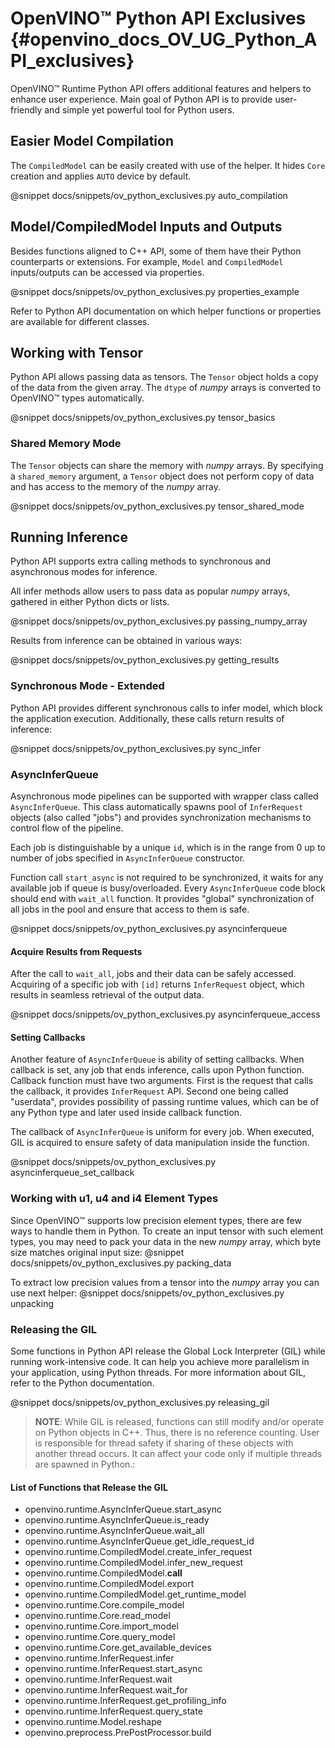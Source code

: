 # OpenVINO™ Python API Exclusives {#openvino_docs_OV_UG_Python_API_exclusives}

OpenVINO™ Runtime Python API offers additional features and helpers to enhance user experience. Main goal of Python API is to provide user-friendly and simple yet powerful tool for Python users.

## Easier Model Compilation 

The `CompiledModel` can be easily created with use of the helper. It hides `Core` creation and applies `AUTO` device by default.

@snippet docs/snippets/ov_python_exclusives.py auto_compilation

## Model/CompiledModel Inputs and Outputs

Besides functions aligned to C++ API, some of them have their Python counterparts or extensions. For example, `Model` and `CompiledModel` inputs/outputs can be accessed via properties.

@snippet docs/snippets/ov_python_exclusives.py properties_example

Refer to Python API documentation on which helper functions or properties are available for different classes.

## Working with Tensor

Python API allows passing data as tensors. The `Tensor` object holds a copy of the data from the given array. The `dtype` of *numpy* arrays is converted to OpenVINO™ types automatically.

@snippet docs/snippets/ov_python_exclusives.py tensor_basics

### Shared Memory Mode

The `Tensor` objects can share the memory with *numpy* arrays. By specifying a `shared_memory` argument, a `Tensor` object does not perform copy of data and has access to the memory of the *numpy* array.

@snippet docs/snippets/ov_python_exclusives.py tensor_shared_mode

## Running Inference

Python API supports extra calling methods to synchronous and asynchronous modes for inference.

All infer methods allow users to pass data as popular *numpy* arrays, gathered in either Python dicts or lists.

@snippet docs/snippets/ov_python_exclusives.py passing_numpy_array

Results from inference can be obtained in various ways:

@snippet docs/snippets/ov_python_exclusives.py getting_results

### Synchronous Mode - Extended

Python API provides different synchronous calls to infer model, which block the application execution. Additionally, these calls return results of inference:

@snippet docs/snippets/ov_python_exclusives.py sync_infer

### AsyncInferQueue

Asynchronous mode pipelines can be supported with wrapper class called `AsyncInferQueue`. This class automatically spawns pool of `InferRequest` objects (also called "jobs") and provides synchronization mechanisms to control flow of the pipeline.

Each job is distinguishable by a unique `id`, which is in the range from 0 up to number of jobs specified in `AsyncInferQueue` constructor.

Function call `start_async` is not required to be synchronized, it waits for any available job if queue is busy/overloaded. Every `AsyncInferQueue` code block should end with `wait_all` function. It provides "global" synchronization of all jobs in the pool and ensure that access to them is safe.

@snippet docs/snippets/ov_python_exclusives.py asyncinferqueue

#### Acquire Results from Requests

After the call to `wait_all`, jobs and their data can be safely accessed. Acquiring of a specific job with `[id]` returns `InferRequest` object, which results in seamless retrieval of the output data.

@snippet docs/snippets/ov_python_exclusives.py asyncinferqueue_access

#### Setting Callbacks

Another feature of `AsyncInferQueue` is ability of setting callbacks. When callback is set, any job that ends inference, calls upon Python function. Callback function must have two arguments. First is the request that calls the callback, it provides `InferRequest` API. Second one being called "userdata", provides possibility of passing runtime values, which can be of any Python type and later used inside callback function.

The callback of `AsyncInferQueue` is uniform for every job. When executed, GIL is acquired to ensure safety of data manipulation inside the function.

@snippet docs/snippets/ov_python_exclusives.py asyncinferqueue_set_callback

### Working with u1, u4 and i4 Element Types

Since OpenVINO™ supports low precision element types, there are few ways to handle them in Python.
To create an input tensor with such element types, you may need to pack your data in the new *numpy* array, which byte size matches original input size:
@snippet docs/snippets/ov_python_exclusives.py packing_data

To extract low precision values from a tensor into the *numpy* array you can use next helper:
@snippet docs/snippets/ov_python_exclusives.py unpacking

### Releasing the GIL

Some functions in Python API release the Global Lock Interpreter (GIL) while running work-intensive code. It can help you achieve more parallelism in your application, using Python threads. For more information about GIL, refer to the Python documentation.

@snippet docs/snippets/ov_python_exclusives.py releasing_gil

> **NOTE**: While GIL is released, functions can still modify and/or operate on Python objects in C++. Thus, there is no reference counting. User is responsible for thread safety if sharing of these objects with another thread occurs. It can affect your code only if multiple threads are spawned in Python.:

#### List of Functions that Release the GIL
- openvino.runtime.AsyncInferQueue.start_async
- openvino.runtime.AsyncInferQueue.is_ready
- openvino.runtime.AsyncInferQueue.wait_all
- openvino.runtime.AsyncInferQueue.get_idle_request_id
- openvino.runtime.CompiledModel.create_infer_request
- openvino.runtime.CompiledModel.infer_new_request
- openvino.runtime.CompiledModel.__call__
- openvino.runtime.CompiledModel.export
- openvino.runtime.CompiledModel.get_runtime_model
- openvino.runtime.Core.compile_model
- openvino.runtime.Core.read_model
- openvino.runtime.Core.import_model
- openvino.runtime.Core.query_model
- openvino.runtime.Core.get_available_devices
- openvino.runtime.InferRequest.infer
- openvino.runtime.InferRequest.start_async
- openvino.runtime.InferRequest.wait
- openvino.runtime.InferRequest.wait_for
- openvino.runtime.InferRequest.get_profiling_info
- openvino.runtime.InferRequest.query_state
- openvino.runtime.Model.reshape
- openvino.preprocess.PrePostProcessor.build
